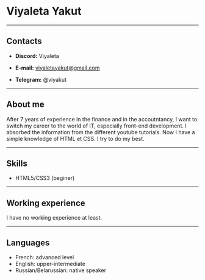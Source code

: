 # Viyaleta Yakut

**************************

## Contacts

+ **Discord:** Viyaleta

+ **E-mail:** viyaletayakut@gmail.com

+ **Telegram:** @viyakut

**************************

## About me

After 7 years of experience in the finance and in the accoutntancy, I want to switch my career to the world of IT, especially front-end development.
I absorbed the information from the different youtube tutorials. Now I have a simple knowledge of HTML et CSS. I try to do my best.

***********************

## Skills

+ HTML5/CSS3 (beginer)

***********************

## Working experience

I have no working experience at least.

***********************

## Languages

+ French: advanced level
+ English: upper-intermediate
+ Russian/Belarussian: native speaker
